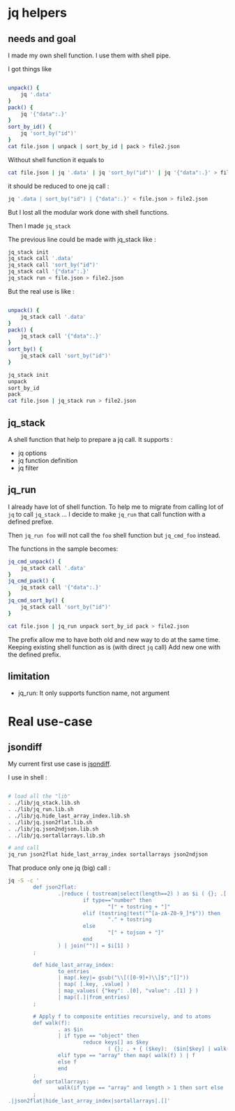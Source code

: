 # jq helpers

## needs and goal

I made my own shell function. I use them with shell pipe.

I got things like
```bash

unpack() {
	jq '.data'
}
pack() {
	jq '{"data":.}'
}
sort_by_id() {
	jq 'sort_by("id")'
}
cat file.json | unpack | sort_by_id | pack > file2.json
```

Without shell function it equals to
```bash
cat file.json | jq '.data' | jq 'sort_by("id")' | jq '{"data":.}' > file2.json
```

it should be reduced to one jq call :
```bash
jq '.data | sort_by("id") | {"data":.}' < file.json > file2.json
```

But I lost all the modular work done with shell functions.

Then I made `jq_stack`

The previous line could be made with jq_stack like :
```bash
jq_stack init
jq_stack call '.data'
jq_stack call 'sort_by("id")'
jq_stack call '{"data":.}'
jq_stack run < file.json > file2.json
```

But the real use is like :

```bash

unpack() {
	jq_stack call '.data'
}
pack() {
	jq_stack call '{"data":.}'
}
sort_by() {
	jq_stack call 'sort_by("id")'
}

jq_stack init
unpack
sort_by_id
pack
cat file.json | jq_stack run > file2.json
```



## jq_stack

A shell function that help to prepare a jq call.
It supports :
* jq options
* jq function definition
* jq filter

## jq_run

I already have lot of shell function.
To help me to migrate from calling lot of `jq` to call `jq_stack` ... I decide to make `jq_run` that call function with a defined prefixe.

Then `jq_run foo` will not call the `foo` shell function but `jq_cmd_foo` instead.

The functions in the sample becomes:

```bash
jq_cmd_unpack() {
	jq_stack call '.data'
}
jq_cmd_pack() {
	jq_stack call '{"data":.}'
}
jq_cmd_sort_by() {
	jq_stack call 'sort_by("id")'
}

cat file.json | jq_run unpack sort_by_id pack > file2.json
```

The prefix allow me to have both old and new way to do at the same time.
Keeping existing shell function as is (with direct `jq` call)
Add new one with the defined prefix.

## limitation

* jq_run: It only supports function name, not argument

# Real use-case

## jsondiff

My current first use case is [jsondiff]().

I use in shell :
```bash

# load all the "lib"
. ./lib/jq_stack.lib.sh
. ./lib/jq_run.lib.sh
. ./lib/jq.hide_last_array_index.lib.sh
. ./lib/jq.json2flat.lib.sh
. ./lib/jq.json2ndjson.lib.sh
. ./lib/jq.sortallarrays.lib.sh

# and call
jq_run json2flat hide_last_array_index sortallarrays json2ndjson
```

That produce only one jq (big) call :
```bash
jq -S -c '
        def json2flat:
                .|reduce ( tostream|select(length==2) ) as $i ( {}; .[ $i[0]|map(
                        if type=="number" then
                                "[" + tostring + "]"
                        elif (tostring|test("^[a-zA-Z0-9_]*$")) then
                                "." + tostring
                        else
                                "[" + tojson + "]"
                        end
                ) | join("")] = $i[1] )
        ;

        def hide_last_array_index:
                to_entries
                | map(.key|= gsub("\\[([0-9]+)\\]$";"[]"))
                | map( [.key, .value] )
                | map_values( {"key": .[0], "value": .[1] } )
                | map([.]|from_entries)
        ;

        # Apply f to composite entities recursively, and to atoms
        def walk(f):
                . as $in
                | if type == "object" then
                        reduce keys[] as $key
                                ( {}; . + { ($key):  ($in[$key] | walk(f)) } ) | f
                elif type == "array" then map( walk(f) ) | f
                else f
                end
        ;
        def sortallarrays:
                walk(if type == "array" and length > 1 then sort else . end)
        ;
.|json2flat|hide_last_array_index|sortallarrays|.[]'
```

